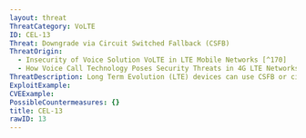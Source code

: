```yaml
---
layout: threat
ThreatCategory: VoLTE
ID: CEL-13
Threat: Downgrade via Circuit Switched Fallback (CSFB)
ThreatOrigin:
  - Insecurity of Voice Solution VoLTE in LTE Mobile Networks [^170]
  - How Voice Call Technology Poses Security Threats in 4G LTE Networks [^181]
ThreatDescription: Long Term Evolution (LTE) devices can use CSFB or circuit-switched for voice communication if VOLTE over IMS is not available or not configured in the serving network. Inherent flaws with CSFB can allow an attacker to impersonate a caller and initiate/intercept calls and sms messages.
ExploitExample:
CVEExample:
PossibleCountermeasures: {}
title: CEL-13
rawID: 13
---
```

